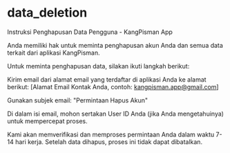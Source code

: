 # data_deletion
Instruksi Penghapusan Data Pengguna - KangPisman App

Anda memiliki hak untuk meminta penghapusan akun Anda dan semua data terkait dari aplikasi KangPisman.

Untuk meminta penghapusan data, silakan ikuti langkah berikut:

Kirim email dari alamat email yang terdaftar di aplikasi Anda ke alamat berikut:
[Alamat Email Kontak Anda, contoh: kangpisman.app@gmail.com]

Gunakan subjek email: "Permintaan Hapus Akun"

Di dalam isi email, mohon sertakan User ID Anda (jika Anda mengetahuinya) untuk mempercepat proses.

Kami akan memverifikasi dan memproses permintaan Anda dalam waktu 7-14 hari kerja. Setelah data dihapus, proses ini tidak dapat dibatalkan.
